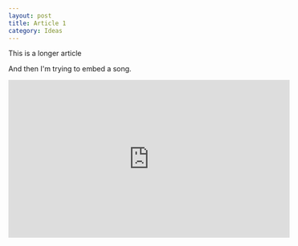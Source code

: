 ```yaml
---
layout: post
title: Article 1
category: Ideas
---
```


This is a longer article

And then I'm trying to embed a song. 

<div class="videoWrapper">
<iframe width="560" height="315" src="https://www.youtube-nocookie.com/embed/KKAGWgbpSYU" title="YouTube video player" frameborder="0" allow="accelerometer; autoplay; clipboard-write; encrypted-media; gyroscope; picture-in-picture" allowfullscreen></iframe>
</div>
